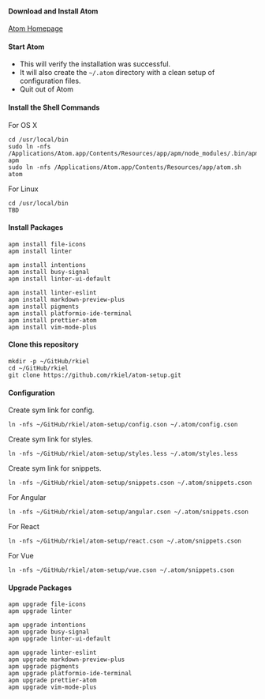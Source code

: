 #### Download and Install Atom

[Atom Homepage](https://atom.io/)

#### Start Atom

*  This will verify the installation was successful.
*  It will also create the `~/.atom` directory with a clean setup of configuration files.
*  Quit out of Atom

#### Install the Shell Commands

For OS X

    cd /usr/local/bin
    sudo ln -nfs /Applications/Atom.app/Contents/Resources/app/apm/node_modules/.bin/apm apm
    sudo ln -nfs /Applications/Atom.app/Contents/Resources/app/atom.sh atom

For Linux

    cd /usr/local/bin
    TBD

#### Install Packages

    apm install file-icons
    apm install linter

    apm install intentions
    apm install busy-signal
    apm install linter-ui-default

    apm install linter-eslint
    apm install markdown-preview-plus
    apm install pigments
    apm install platformio-ide-terminal
    apm install prettier-atom
    apm install vim-mode-plus

#### Clone this repository

    mkdir -p ~/GitHub/rkiel
    cd ~/GitHub/rkiel
    git clone https://github.com/rkiel/atom-setup.git

#### Configuration

Create sym link for config.

    ln -nfs ~/GitHub/rkiel/atom-setup/config.cson ~/.atom/config.cson

Create sym link for styles.

    ln -nfs ~/GitHub/rkiel/atom-setup/styles.less ~/.atom/styles.less

Create sym link for snippets.

    ln -nfs ~/GitHub/rkiel/atom-setup/snippets.cson ~/.atom/snippets.cson

For Angular

    ln -nfs ~/GitHub/rkiel/atom-setup/angular.cson ~/.atom/snippets.cson

For React

    ln -nfs ~/GitHub/rkiel/atom-setup/react.cson ~/.atom/snippets.cson

For Vue

    ln -nfs ~/GitHub/rkiel/atom-setup/vue.cson ~/.atom/snippets.cson

#### Upgrade Packages

    apm upgrade file-icons
    apm upgrade linter

    apm upgrade intentions
    apm upgrade busy-signal
    apm upgrade linter-ui-default

    apm upgrade linter-eslint
    apm upgrade markdown-preview-plus
    apm upgrade pigments
    apm upgrade platformio-ide-terminal
    apm upgrade prettier-atom
    apm upgrade vim-mode-plus

